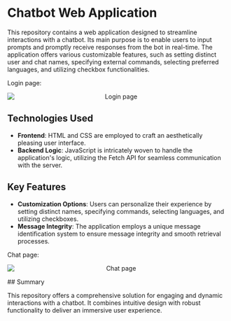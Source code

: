 # Chatbot Web Application

This repository contains a web application designed to streamline interactions with a chatbot. Its main purpose is to enable users to input prompts and promptly receive responses from the bot in real-time. The application offers various customizable features, such as setting distinct user and chat names, specifying external commands, selecting preferred languages, and utilizing checkbox functionalities.

Login page: 
<p align="center">
<img src="https://user-images.githubusercontent.com/76654674/222987678-8d5e3246-0229-41b8-a80e-19ac42c86bac.png" alt="Login page" style="display: block; margin-left: auto; margin-right: auto;">
</p>

## Technologies Used

- **Frontend**: HTML and CSS are employed to craft an aesthetically pleasing user interface.
- **Backend Logic**: JavaScript is intricately woven to handle the application's logic, utilizing the Fetch API for seamless communication with the server.

## Key Features

- **Customization Options**: Users can personalize their experience by setting distinct names, specifying commands, selecting languages, and utilizing checkboxes.
- **Message Integrity**: The application employs a unique message identification system to ensure message integrity and smooth retrieval processes.

Chat page:
<p align="center">
<img src="https://user-images.githubusercontent.com/76654674/222987510-1ad34d99-eb42-473f-8904-602880569af5.png" alt="Chat page" style="display: block; margin-left: auto; margin-right: auto;">
</p>
## Summary

This repository offers a comprehensive solution for engaging and dynamic interactions with a chatbot. It combines intuitive design with robust functionality to deliver an immersive user experience.
